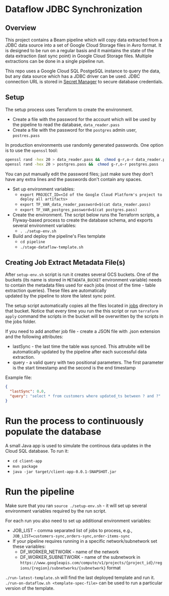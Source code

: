 # Dataflow JDBC Synchronization

## Overview
This project contains a Beam pipeline which will copy data extracted from a JDBC 
data source into a set of Google Cloud Storage files in Avro format. It is designed
to be run on a regular basis and it maintains the state of the data extraction (last sync point) in
Google Cloud Storage files. Multiple extractions can be done in a single pipeline run.

This repo uses a Google Cloud SQL PostgeSQL instance to query the data, 
but any data source which has a JDBC driver can be used. JDBC connection URL is
stored in [Secret Manager](https://cloud.google.com/secret-manager/docs) to secure
database credentials.

## Setup
The setup process uses Terraform to create the environment.

* Create a file with the password for the account which will be used by the pipeline to read the database, `data_reader.pass`
* Create a file with the password for the `postgres` admin user, `postres.pass`

In production environments use randomly generated passwords. One option is to use the `openssl` tool:
```bash
openssl rand -hex 20 > data_reader.pass &&  chmod g-r,o-r data_reader.pass
openssl rand -hex 20 > postgres.pass &&  chmod g-r,o-r postgres.pass
```
You can put manually edit the password files; just make sure they don't have any extra lines and the passwords don't contain any spaces.
* Set up environment variables:
  * `export PROJECT_ID=<Id of the Google Cloud Platform's project to deploy all artifacts>`
  * `export TF_VAR_data_reader_password=$(cat data_reader.pass)`
  * `export TF_VAR_postgres_password=$(cat postgres.pass)`
* Create the environment. The script below runs the Terraform scripts, 
 a Flyway-based process to create the database schema, and exports several 
 environment variables:
  * `. ./setup-env.sh`
* Build and deploy the pipeline's Flex template
  * `cd pipeline`
  * `./stage-dataflow-template.sh`
 
## Creating Job Extract Metadata File(s)
After `setup-env.sh` script is run it creates several GCS buckets. One of the buckets 
(its name is stored in `METADATA_BUCKET` environment variable) needs to contain the metadata files
used for each jobs (most of the time - table extraction queries). These files are automatically  
updated by the pipeline to store the latest sync point.

The setup script automatically copies all the files located in [jobs](jobs) directory in that bucket. 
Notice that every time you run the this script or run `terraform apply` command the scripts in the bucket
will be overwritten by the scripts in the jobs folder.

If you need to add another job file - create a JSON file with .json extension 
and the following attributes:
* lastSync - the last time the table was synced. This attrubite will be automatically updated by 
the pipeline after each successful data extraction.
* query - a valid query with two positional parameters. The first parameter is the start timestamp and 
the second is the end timestamp

Example file:
```json
{
  "lastSync": 0.0,
  "query": "select * from customers where updated_ts between ? and ?"
}
```

# Run the process to continuously populate the database
A small Java app is used to simulate the continous data updates in the Cloud SQL database.
To run it:
* `cd client-app`
* `mvn package`
* `java -jar target/client-app-0.0.1-SNAPSHOT.jar`

# Run the pipeline
Make sure that you ran `source ./setup-env.sh` - it will set up several environment variables required by the run script.

For each run you also need to set up additional environment variables:
* JOB_LIST - comma separated list of jobs to process, e.g., `JOB_LIST=customers-sync,orders-sync,order-items-sync`
* If your pipeline requires running in a specific network/subnetwork set these variables:
    * DF_WORKER_NETWORK - name of the network
    * DF_WORKER_SUBNETWORK - name of the subnetwork in `https://www.googleapis.com/compute/v1/projects/{project_id}/regions/{region}/subnetworks/{subnetwork}` format

`./run-latest-template.sh` will find the last deployed template and run it.
`./run-on-dataflow.sh <template-spec-file>` can be used to run a particular version of the template.




 
